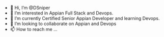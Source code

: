 - 👋 Hi, I’m @DSniper
- 👀 I’m interested in Appian Full Stack and Devops. 
- 🌱 I’m currently Certified Senior Appian Developer and learning Devops.
- 💞️ I’m looking to collaborate on Appian and Devops 
- 📫 How to reach me ...

<!---
DSniper/DSniper is a ✨ special ✨ repository because its `README.md` (this file) appears on your GitHub profile.
You can click the Preview link to take a look at your changes.
--->
